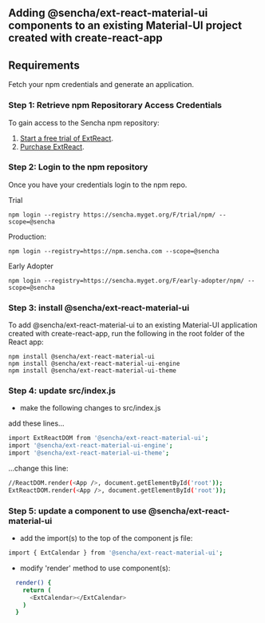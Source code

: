 ## Adding @sencha/ext-react-material-ui components to an existing Material-UI project created with create-react-app

## Requirements
Fetch your npm credentials and generate an application.

### Step 1: Retrieve npm Repositorary Access Credentials
To gain access to the Sencha npm repository:

1. [Start a free trial of ExtReact](https://www.sencha.com/products/extreact/evaluate/).
2. [Purchase ExtReact](https://www.sencha.com/store/).

### Step 2: Login to the npm repository
Once you have your credentials login to the npm repo.


Trial

```
npm login --registry https://sencha.myget.org/F/trial/npm/ --scope=@sencha
```

Production:

```
npm login --registry=https://npm.sencha.com --scope=@sencha
```

Early Adopter

```
npm login --registry=https://sencha.myget.org/F/early-adopter/npm/ --scope=@sencha
```

### Step 3: install @sencha/ext-react-material-ui

To add @sencha/ext-react-material-ui to an existing Material-UI application created with create-react-app, run the following in the root folder of the React app:

```
npm install @sencha/ext-react-material-ui
npm install @sencha/ext-react-material-ui-engine
npm install @sencha/ext-react-material-ui-theme
```

### Step 4: update src/index.js

- make the following changes to src/index.js

add these lines...

```sh
import ExtReactDOM from '@sencha/ext-react-material-ui';
import '@sencha/ext-react-material-ui-engine';
import '@sencha/ext-react-material-ui-theme';
```

...change this line:

```sh
//ReactDOM.render(<App />, document.getElementById('root'));
ExtReactDOM.render(<App />, document.getElementById('root'));
```

### Step 5: update a component to use @sencha/ext-react-material-ui

- add the import(s) to the top of the component js file:

```sh
import { ExtCalendar } from '@sencha/ext-react-material-ui';
```

- modify 'render' method to use component(s):

```sh
  render() {
    return (
      <ExtCalendar></ExtCalendar>
    )
  }
```
